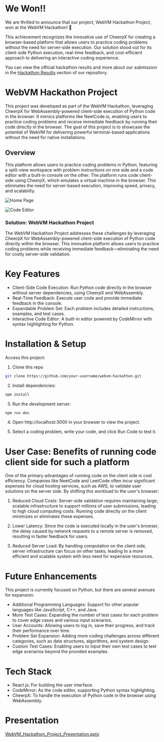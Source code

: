 
# We Won!!

We are thrilled to announce that our project, WebVM Hackathon Project, won at the WebVM Hackathon! 🎉

This achievement recognizes the innovative use of CheerpX for creating a browser-based platform that allows users to practice coding problems without the need for server-side execution. Our solution stood out for its client-side Python execution, real-time feedback, and cost-efficient approach to delivering an interactive coding experience.

You can view the official hackathon results and more about our submission in the [Hackathon Results](https://github.com/leaningtech/WebVMHackathon/blob/main/results2024.md) section of our repository.

# WebVM Hackathon Project

This project was developed as part of the WebVM Hackathon, leveraging CheerpX for WebAssembly-powered client-side execution of Python code in the browser. It mimics platforms like NeetCode.io, enabling users to practice coding problems and receive immediate feedback by running their code directly in the browser. The goal of this project is to showcase the potential of WebVM for delivering powerful terminal-based applications without the need for native installations.


## Overview

This platform allows users to practice coding problems in Python, featuring a split-view workspace with problem instructions on one side and a code editor with a built-in console on the other. The platform runs code client-side using CheerpX, which emulates a virtual machine in the browser. This eliminates the need for server-based execution, improving speed, privacy, and scalability.

![Home Page](https://github.com/rheap404/cheerpx_hack/blob/main/home.png)

![Code Editor](https://github.com/rheap404/cheerpx_hack/blob/main/code-editor.png)

### Solution: WebVM Hackathon Project
The WebVM Hackathon Project addresses these challenges by leveraging CheerpX for WebAssembly-powered client-side execution of Python code directly within the browser. This innovative platform allows users to practice coding problems while receiving immediate feedback—eliminating the need for costly server-side validation.

# Key Features

- Client-Side Code Execution: Run Python code directly in the browser without server dependencies, using CheerpX and WebAssembly.
- Real-Time Feedback: Execute user code and provide immediate feedback in the console.
- Expandable Problem Set: Each problem includes detailed instructions, examples, and test cases.
- Interactive Code Editor: A built-in editor powered by CodeMirror with syntax highlighting for Python.


# Installation & Setup
Access this project:
1. Clone this repo
```bash
git clone https://github.com/your-username/webvm-hackathon.git
```

2. Install dependencies:
```bash
npm install
```
3. Run the development server:
```bash
npm run dev
```
4. Open http://localhost:3000 in your browser to view the project.

5. Select a coding problem, write your code, and click Run Code to test it.

# User Case: Benefits of running code client side for such a platform
One of the primary advantages of running code on the client side is cost efficiency. Companies like NeetCode and LeetCode often incur significant expenses for cloud hosting services, such as AWS, to validate user solutions on the server side. By shifting this workload to the user's browser:

1) Reduced Cloud Costs: Server-side validation requires maintaining large, scalable infrastructure to support millions of user submissions, leading to high cloud computing costs. Running code directly on the client minimizes or eliminates these expenses.

2) Lower Latency: Since the code is executed locally in the user's browser, the delay caused by network requests to a remote server is removed, resulting in faster feedback for users.

3) Reduced Server Load: By handling computation on the client side, server infrastructure can focus on other tasks, leading to a more efficient and scalable system with less need for expensive resources.


# Future Enhancements
This project is currently focused on Python, but there are several avenues for expansion:

- Additional Programming Languages: Support for other popular languages like JavaScript, C++, and Java.
- More Test Cases: Expanding the number of test cases for each problem to cover edge cases and various input scenarios.
- User Accounts: Allowing users to log in, save their progress, and track their performance over time.
- Problem Set Expansion: Adding more coding challenges across different categories, such as data structures, algorithms, and system design.
- Custom Test Cases: Enabling users to input their own test cases to test edge scenarios beyond the provided examples.


# Tech Stack
- React.js: For building the user interface.
- CodeMirror: As the code editor, supporting Python syntax highlighting.
- CheerpX: To handle the execution of Python code in the browser using WebAssembly.

# Presentation 
[WebVM_Hackathon_Project_Presentation.pptx](https://github.com/user-attachments/files/17356850/WebVM_Hackathon_Project_Presentation.pptx)




